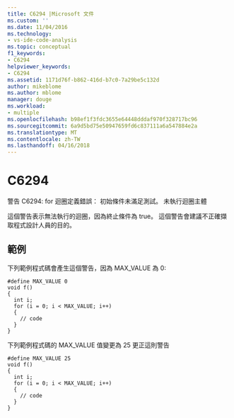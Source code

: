```yaml
---
title: C6294 |Microsoft 文件
ms.custom: ''
ms.date: 11/04/2016
ms.technology:
- vs-ide-code-analysis
ms.topic: conceptual
f1_keywords:
- C6294
helpviewer_keywords:
- C6294
ms.assetid: 1171d76f-b862-416d-b7c0-7a29be5c132d
author: mikeblome
ms.author: mblome
manager: douge
ms.workload:
- multiple
ms.openlocfilehash: b98ef1f3fdc3655e64448dddaf970f328717bc96
ms.sourcegitcommit: 6a9d5bd75e50947659fd6c837111a6a547884e2a
ms.translationtype: MT
ms.contentlocale: zh-TW
ms.lasthandoff: 04/16/2018
---
```

# <a name="c6294"></a>C6294
警告 C6294: for 迴圈定義錯誤： 初始條件未滿足測試。 未執行迴圈主體  
  
 這個警告表示無法執行的迴圈，因為終止條件為 true。 這個警告會建議不正確擷取程式設計人員的目的。  
  
## <a name="example"></a>範例  
 下列範例程式碼會產生這個警告，因為 MAX_VALUE 為 0:  
  
```  
#define MAX_VALUE 0  
void f()  
{  
  int i;  
  for (i = 0; i < MAX_VALUE; i++)  
  {  
    // code   
  }  
}  
```  
  
 下列範例程式碼的 MAX_VALUE 值變更為 25 更正這則警告  
  
```  
#define MAX_VALUE 25  
void f()  
{  
  int i;  
  for (i = 0; i < MAX_VALUE; i++)  
  {  
    // code   
  }  
}  
```